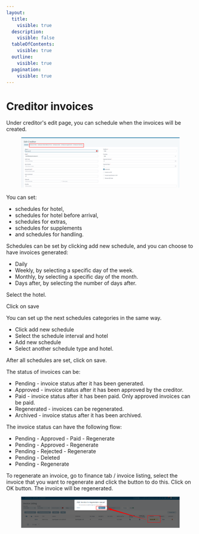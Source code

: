 ```yaml
---
layout:
  title:
    visible: true
  description:
    visible: false
  tableOfContents:
    visible: true
  outline:
    visible: true
  pagination:
    visible: true
---
```


# Creditor invoices

Under creditor's edit page, you can schedule when the invoices will be created.&#x20;

<figure><img src="../.gitbook/assets/image (24) (1).png" alt=""><figcaption></figcaption></figure>

You can set:&#x20;

* schedules for hotel,&#x20;
* schedules for hotel before arrival,&#x20;
* schedules for extras,&#x20;
* schedules for supplements&#x20;
* and schedules for handling.&#x20;

Schedules can be set by clicking add new schedule, and you can choose to have invoices generated:&#x20;

* Daily&#x20;
* Weekly, by selecting a specific day of the week.&#x20;
* Monthly, by selecting a specific day of the month.&#x20;
* Days after, by selecting the number of days after.&#x20;

Select the hotel.&#x20;

Click on save&#x20;

You can set up the next schedules categories in the same way.&#x20;

* Click add new schedule&#x20;
* Select the schedule interval and hotel&#x20;
* Add new schedule&#x20;
* Select another schedule type and hotel.&#x20;

After all schedules are set, click on save.&#x20;

The status of invoices can be:&#x20;

* Pending - invoice status after it has been generated.&#x20;
* Approved - invoice status after it has been approved by the creditor.&#x20;
* Paid - invoice status after it has been paid. Only approved invoices can be paid.&#x20;
* Regenerated - invoices can be regenerated.&#x20;
* Archived - invoice status after it has been archived.&#x20;

The invoice status can have the following flow:&#x20;

* Pending - Approved - Paid - Regenerate&#x20;
* Pending - Approved - Regenerate&#x20;
* Pending - Rejected - Regenerate&#x20;
* Pending - Deleted&#x20;
* Pending - Regenerate&#x20;

To regenerate an invoice, go to finance tab / invoice listing, select the invoice that you want to regenerate and click the button to do this. Click on OK button. The invoice will be regenerated.

<figure><img src="../.gitbook/assets/image (25) (1).png" alt=""><figcaption></figcaption></figure>
